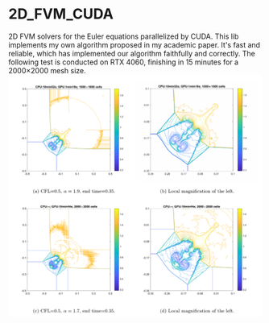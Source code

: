 # 2D_FVM_CUDA
2D FVM solvers for the Euler equations parallelized by CUDA. This lib implements my own algorithm proposed in my academic paper. It's fast and reliable, which has implemented our algorithm faithfully and correctly. The following test is conducted on RTX 4060, finishing in 15 minutes for a 2000×2000 mesh size.
![](https://github.com/Hangcil/2D_FVM_CUDA/blob/main/Screenshot%202025-04-17%20202634.png)

